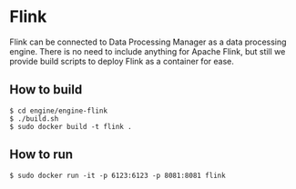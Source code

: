 Flink
===========
Flink can be connected to Data Processing Manager as a data processing engine.
There is no need to include anything for Apache Flink, but still we provide build scripts to deploy Flink as a container for ease.

## How to build  ##
```shell
$ cd engine/engine-flink
$ ./build.sh
$ sudo docker build -t flink .
```
## How to run  ##
```shell
$ sudo docker run -it -p 6123:6123 -p 8081:8081 flink
```
